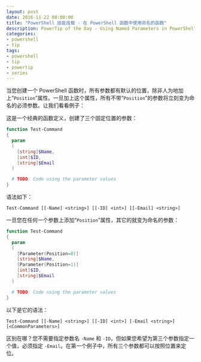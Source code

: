 ```yaml
---
layout: post
date: 2016-11-22 00:00:00
title: "PowerShell 技能连载 - 在 PowerShell 函数中使用命名的函数"
description: PowerTip of the Day - Using Named Parameters in PowerShell Functions
categories:
- powershell
- tip
tags:
- powershell
- tip
- powertip
- series
---
```

当您创建一个 PowerShell 函数时，所有参数都有默认的位置，除非人为地加上“`Position`”属性。一旦加上这个属性，所有不带“`Position`”的参数将立刻变为命名的必须参数。让我们看看例子：

这是一个经典的函数定义，创建了三个固定位置的参数：

```powershell
function Test-Command
{
  param
  (
    [string]$Name,
    [int]$ID,
    [string]$Email
  )

  # TODO: Code using the parameter values
}
```

语法如下：

```
Test-Command [[-Name] <string>] [[-ID] <int>] [[-Email] <string>]
```

一旦您在任何一个参数上添加“`Position`”属性，其它的就变为命名的参数：

```powershell
function Test-Command
{
  param
  (
    [Parameter(Position=0)]
    [string]$Name,
    [Parameter(Position=1)]
    [int]$ID,
    [string]$Email
  )

  # TODO: Code using the parameter values
}
```

以下是它的语法：

```
Test-Command [[-Name] <string>] [[-ID] <int>] [-Email <string>] [<CommonParameters>]
```

区别在哪？您不需要指定参数名 `-Name` 和 `-ID`，但如果您希望为第三个参数指定一个值，必须指定 `-Email`。在第一个例子中，所有三个参数都可以按照位置来定位。

<!--本文国际来源：[Using Named Parameters in PowerShell Functions](http://community.idera.com/powershell/powertips/b/tips/posts/using-named-parameters-in-powershell-functions)-->
